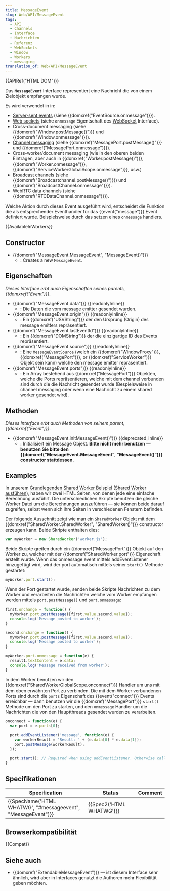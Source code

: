 ```yaml
---
title: MessageEvent
slug: Web/API/MessageEvent
tags:
  - API
  - Channels
  - Interface
  - Nachrichten
  - Referenz
  - WebSockets
  - Window
  - Workers
  - messaging
translation_of: Web/API/MessageEvent
---
```

{{APIRef("HTML DOM")}}

Das **`MessageEvent`** Interface representiert eine Nachricht die von einem Zielobjekt empfangen wurde.

Es wird verwendet in in:

- [Server-sent events](/de/docs/Web/API/Server-sent_events) (siehe {{domxref("EventSource.onmessage")}}).
- [Web sockets](/de/docs/Web/API/WebSockets_API) (siehe `onmessage` Eigentschaft des [WebSocket](/de/docs/Web/API/WebSocket) Interface).
- Cross-document messaging (siehe {{domxref("Window.postMessage()")}} und {{domxref("Window.onmessage")}}).
- [Channel messaging](/de/docs/Web/API/Channel_Messaging_API) (siehe {{domxref("MessagePort.postMessage()")}} und {{domxref("MessagePort.onmessage")}}).
- Cross-worker/document messaging (wie in den oberen beiden Einträgen, aber auch in {{domxref("Worker.postMessage()")}}, {{domxref("Worker.onmessage")}}, {{domxref("ServiceWorkerGlobalScope.onmessage")}}, usw.)
- [Broadcast channels](/de/docs/Web/API/Broadcast_Channel_API) (siehe {{domxref("Broadcastchannel.postMessage()")}}) und {{domxref("BroadcastChannel.onmessage")}}).
- WebRTC data channels (siehe {{domxref("RTCDataChannel.onmessage")}}).

Welche Aktion durch dieses Event ausgeführt wird, entscheidet die Funktion die als entsprechender Eventhandler für das {{event("message")}} Event definiert wurde. Beispielsweise durch das setzen eines `onmessage` handlers.

{{AvailableInWorkers}}

## Constructor

- {{domxref("MessageEvent.MessageEvent", "MessageEvent()")}}
  - : Creates a new `MessageEvent`.

## Eigenschaften

_Dieses Interface erbt auch Eigenschaften seines parents, {{domxref("Event")}}._

- {{domxref("MessageEvent.data")}} {{readonlyInline}}
  - : Die Daten die vom message emitter gesendet wurden.
- {{domxref("MessageEvent.origin")}} {{readonlyInline}}
  - : Ein {{domxref("USVString")}} der den Ursprung (Origin) des message emitters repräsentiert.
- {{domxref("MessageEvent.lastEventId")}} {{readonlyInline}}
  - : Ein {{domxref("DOMString")}} der die einzigartige ID des Events repräsentiert.
- {{domxref("MessageEvent.source")}} {{readonlyInline}}
  - : Eine `MessageEventSource` (welch ein {{domxref("WindowProxy")}}, {{domxref("MessagePort")}}, or {{domxref("ServiceWorker")}} Objekt sein kann) welche den message emitter repräsentiert.
- {{domxref("MessageEvent.ports")}} {{readonlyInline}}
  - : Ein Array bestehend aus {{domxref("MessagePort")}} Objekten, welche die Ports repräsentieren, welche mit dem channel verbunden sind durch die die Nachricht gesendet wurde (Bespielsweise in channel messaging oder wenn eine Nachricht zu einem shared worker gesendet wird).

## Methoden

_Dieses Interface erbt auch Methoden von seinem parent, {{domxref("Event")}}._

- {{domxref("MessageEvent.initMessageEvent()")}} {{deprecated_inline}}
  - : Initialisiert ein Message Objekt. **Bitte nicht mehr benutzen** — **benutzen Sie bitte den {{domxref("MessageEvent.MessageEvent", "MessageEvent()")}} constructor stattdessen.**

## Examples

In unserem [Grundlegenden Shared Worker Beispiel](https://github.com/mdn/simple-shared-worker) ([Shared Worker ausführen](http://mdn.github.io/simple-shared-worker/)), haben wir zwei HTML Seiten, von denen jede eine einfache Berechnung ausführt. Die unterschiedlichen Skripte benutzen die gleiche Worker Datei um die Berechnungen auszuführen — sie können beide darauf zugreifen, selbst wenn sich ihre Seiten in verschiedenen Fenstern befinden.

Der folgende Ausschnitt zeigt wie man ein `SharedWorker` Objekt mit dem {{domxref("SharedWorker.SharedWorker", "SharedWorker()")}} constructor erzeugen kann. Beide Skripte enthalten dies:

```js
var myWorker = new SharedWorker('worker.js');
```

Beide Skripte greifen durch ein {{domxref("MessagePort")}} Objekt auf den Worker zu, welcher mit der {{domxref("SharedWorker.port")}} Eigenschaft erstellt wurde. Wenn das onmessage event mittels addEventListener hinzugefügt wird, wird der port automatisch mittels seiner `start()` Methode gestartet:

```js
myWorker.port.start();
```

Wenn der Port gestartet wurde, senden beide Skripte Nachrichten zu dem Worker und verarbeiten die Nachrichten welche vom Worker empfangen werden mittels `port.postMessage()` und `port.onmessage`:

```js
first.onchange = function() {
  myWorker.port.postMessage([first.value,second.value]);
  console.log('Message posted to worker');
}

second.onchange = function() {
  myWorker.port.postMessage([first.value,second.value]);
  console.log('Message posted to worker');
}

myWorker.port.onmessage = function(e) {
  result1.textContent = e.data;
  console.log('Message received from worker');
}
```

In dem Worker benutzen wir den {{domxref("SharedWorkerGlobalScope.onconnect")}} Handler um uns mit dem oben erwähnten Port zu verbinden. Die mit dem Worker verbundenen Ports sind durch die `ports` Eigenschaft des {{event("connect")}} Events erreichbar — dann benutzen wir die {{domxref("MessagePort")}} `start()` Methode um den Port zu starten, und den `onmessage` Handler um die Nachrichten die von den Hauptthreads gesendet wurden zu verarbeiten.

```js
onconnect = function(e) {
  var port = e.ports[0];

  port.addEventListener('message', function(e) {
    var workerResult = 'Result: ' + (e.data[0] * e.data[1]);
    port.postMessage(workerResult);
  });

  port.start(); // Required when using addEventListener. Otherwise called implicitly by onmessage setter.
}
```

## Specifikationen

| Specification                                                                    | Status                           | Comment |
| -------------------------------------------------------------------------------- | -------------------------------- | ------- |
| {{SpecName('HTML WHATWG', "#messageevent", "MessageEvent")}} | {{Spec2('HTML WHATWG')}} |         |

## Browserkompatibilität

{{Compat}}

## Siehe auch

- {{domxref("ExtendableMessageEvent")}} — ist diesem Interface sehr ähnlich, wird aber in Interfaces genutzt die Authoren mehr Flexibilität geben möchten.
